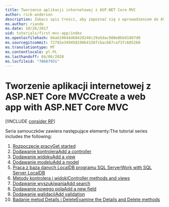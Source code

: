 ```yaml
---
title: Tworzenie aplikacji internetowej z ASP.NET Core MVC
author: rick-anderson
description: Zobacz spis treści, aby zapoznać się z wprowadzeniem do ASP.NET Core MVC.
ms.author: riande
ms.date: 10/26/2017
uid: tutorials/first-mvc-app/index
ms.openlocfilehash: 04ab19644d68428246c29a5dac980e8bb91867d0
ms.sourcegitcommit: 72792e349458190b4158fcbacb87caf3fc605268
ms.translationtype: MT
ms.contentlocale: pl-PL
ms.lasthandoff: 04/06/2020
ms.locfileid: "78667931"
---
```

# <a name="create-a-web-app-with-aspnet-core-mvc"></a><span data-ttu-id="a6f82-103">Tworzenie aplikacji internetowej z ASP.NET Core MVC</span><span class="sxs-lookup"><span data-stu-id="a6f82-103">Create a web app with ASP.NET Core MVC</span></span>

[!INCLUDE [consider RP](~/includes/razor.md)]

<span data-ttu-id="a6f82-104">Seria samouczków zawiera następujące elementy:</span><span class="sxs-lookup"><span data-stu-id="a6f82-104">The tutorial series includes the following:</span></span>

1. [<span data-ttu-id="a6f82-105">Rozpoczęcie pracy</span><span class="sxs-lookup"><span data-stu-id="a6f82-105">Get started</span></span>](start-mvc.md)
1. [<span data-ttu-id="a6f82-106">Dodawanie kontrolera</span><span class="sxs-lookup"><span data-stu-id="a6f82-106">Add a controller</span></span>](adding-controller.md)
1. [<span data-ttu-id="a6f82-107">Dodawanie widoku</span><span class="sxs-lookup"><span data-stu-id="a6f82-107">Add a view</span></span>](adding-view.md)
1. [<span data-ttu-id="a6f82-108">Dodawanie modelu</span><span class="sxs-lookup"><span data-stu-id="a6f82-108">Add a model</span></span>](adding-model.md)
1. [<span data-ttu-id="a6f82-109">Praca z bazą danych LocalDB programu SQL Server</span><span class="sxs-lookup"><span data-stu-id="a6f82-109">Work with SQL Server LocalDB</span></span>](working-with-sql.md)
1. [<span data-ttu-id="a6f82-110">Metody kontrolera i widoki</span><span class="sxs-lookup"><span data-stu-id="a6f82-110">Controller methods and views</span></span>](controller-methods-views.md)
1. [<span data-ttu-id="a6f82-111">Dodawanie wyszukiwania</span><span class="sxs-lookup"><span data-stu-id="a6f82-111">Add search</span></span>](search.md)
1. [<span data-ttu-id="a6f82-112">Dodawanie nowego pola</span><span class="sxs-lookup"><span data-stu-id="a6f82-112">Add a new field</span></span>](new-field.md)
1. [<span data-ttu-id="a6f82-113">Dodawanie walidacji</span><span class="sxs-lookup"><span data-stu-id="a6f82-113">Add validation</span></span>](validation.md)
1. [<span data-ttu-id="a6f82-114">Badanie metod Details i Delete</span><span class="sxs-lookup"><span data-stu-id="a6f82-114">Examine the Details and Delete methods</span></span>](details.md)
